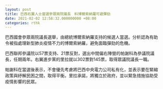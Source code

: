 ```yaml
---
layout: post
title: 巴西右翼人士當選參眾兩院議長　料博爾索納羅可避彈劾
date: 2021-02-02 12:58:32.000000000 +08:00
categories: rthk
---
```


巴西國會參眾兩院議長選舉，由總統博爾索納羅支持的候選人當選。分析認為有助令被指處理新型肺炎疫情不力的博爾索納羅，避免面臨彈劾的危機。

巴西聯邦參議院以57票支持、21票反對，選出中間偏右陣營的帕謝科為參議院議長，任期兩年。右翼進步黨的里拉就以302票對145票，取得眾議院議長一職。

帕謝科在當選後表示，不會優先考慮將巴西中央電力公司私有化，並表示要在緊縮政策與紓解民困之間，取得平衡。里拉承諾，將獨立於政府，並以緊急措施協助受疫情影響的民眾。
